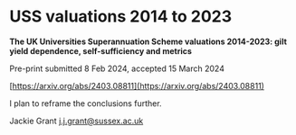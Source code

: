 # USS valuations 2014 to 2023

**The UK Universities Superannuation Scheme valuations 2014-2023: gilt yield dependence, self-sufficiency and metrics**

Pre-print submitted 8 Feb 2024, accepted 15 March 2024

[https://arxiv.org/abs/2403.08811](https://arxiv.org/abs/2403.08811)

I plan to reframe the conclusions further. 

Jackie Grant j.j.grant@sussex.ac.uk


